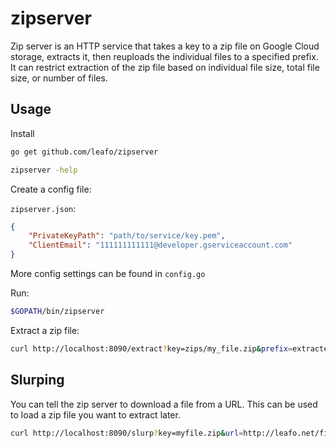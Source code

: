 # zipserver

Zip server is an HTTP service that takes a key to a zip file on Google Cloud
storage, extracts it, then reuploads the individual files to a specified
prefix. It can restrict extraction of the zip file based on individual file
size, total file size, or number of files.


## Usage

Install

```bash
go get github.com/leafo/zipserver

zipserver -help
```

Create a config file:

`zipserver.json`:

```json
{
	"PrivateKeyPath": "path/to/service/key.pem",
	"ClientEmail": "111111111111@developer.gserviceaccount.com"
}
```

More config settings can be found in `config.go`

Run:

```bash
$GOPATH/bin/zipserver
```

Extract a zip file:

```bash
curl http://localhost:8090/extract?key=zips/my_file.zip&prefix=extracted
```


## Slurping

You can tell the zip server to download a file from a URL. This can be used to
load a zip file you want to extract later.

```bash
curl http://localhost:8090/slurp?key=myfile.zip&url=http://leafo.net/file.zip
```

